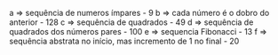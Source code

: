 <!-- Descubra a lógica e complete o próximo elemento:
a) 1, 3, 5, 7, ___
b) 2, 4, 8, 16, 32, 64, ____
c) 0, 1, 4, 9, 16, 25, 36, ____
d) 4, 16, 36, 64, ____
e) 1, 1, 2, 3, 5, 8, ____
f) 2,10, 12, 16, 17, 18, 19, ____ -->


a => sequência de numeros ímpares - 9
b => cada número é o dobro do anterior - 128
c => sequência de quadrados - 49
d => sequência de quadrados dos números pares - 100
e => sequencia Fibonacci - 13
f => sequência abstrata no início, mas incremento de 1 no final - 20

